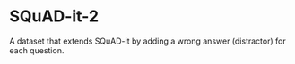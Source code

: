 # SQuAD-it-2
A dataset that extends SQuAD-it by adding a wrong answer (distractor) for each question.
